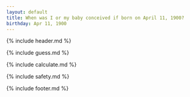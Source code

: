 ```yaml
---
layout: default
title: When was I or my baby conceived if born on April 11, 1900?
birthday: Apr 11, 1900
---
```


{% include header.md %}

{% include guess.md %}

{% include calculate.md %}

{% include safety.md %}

{% include footer.md %}



